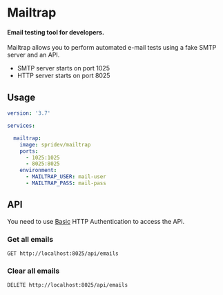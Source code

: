 # Mailtrap

#### Email testing tool for developers.

Mailtrap allows you to perform automated e-mail tests using a fake SMTP server and an API.

- SMTP server starts on port 1025
- HTTP server starts on port 8025

## Usage

```yaml
version: '3.7'

services:

  mailtrap:
    image: spridev/mailtrap
    ports:
      - 1025:1025
      - 8025:8025
    environment:
      - MAILTRAP_USER: mail-user
      - MAILTRAP_PASS: mail-pass
```

## API

You need to use [Basic](https://tools.ietf.org/html/rfc7617) HTTP Authentication to access the API.

### Get all emails

```shell
GET http://localhost:8025/api/emails
```

### Clear all emails

```shell
DELETE http://localhost:8025/api/emails
```
